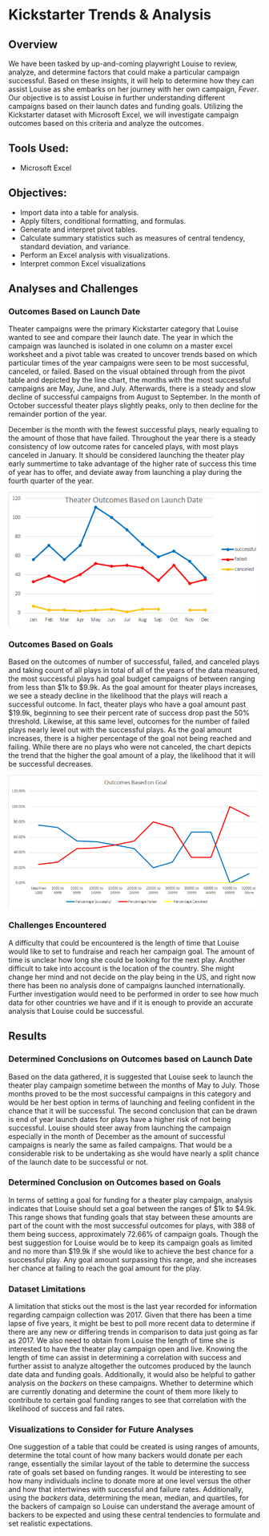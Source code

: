 # Kickstarter Trends & Analysis

## Overview
We have been tasked by up-and-coming playwright Louise to review, analyze, and determine factors that could make a particular campaign successful. Based on these insights, it will help to determine how they can assist Louise as she embarks on her journey with her own campaign, *Fever*. Our objective is to assist Louise in further understanding different campaigns based on their launch dates and funding goals. Utilizing the Kickstarter dataset with Microsoft Excel, we will investigate campaign outcomes based on this criteria and analyze the outcomes. 

## Tools Used:
- Microsoft Excel

## Objectives:
- Import data into a table for analysis.
- Apply filters, conditional formatting, and formulas.
- Generate and interpret pivot tables.
- Calculate summary statistics such as measures of central tendency, standard deviation, and variance.
- Perform an Excel analysis with visualizations.
- Interpret common Excel visualizations

## Analyses and Challenges

### Outcomes Based on Launch Date
Theater campaigns were the primary Kickstarter category that Louise wanted to see and compare their launch date. The year in which the campaign was launched is isolated in one column on a master excel worksheet and a pivot table was created to uncover trends based on which particular times of the year campaigns were seen to be most successful, canceled, or failed. Based on the visual obtained through from the pivot table and depicted by the line chart, the months with the most successful campaigns are May, June, and July. Afterwards, there is a steady and slow decline of successful campaigns from August to September. In the month of October successful theater plays slightly peaks, only to then decline for the remainder portion of the year. 

December is the month with the fewest successful plays, nearly equaling to the amount of those that have failed. Throughout the year there is a steady consistency of low outcome rates for canceled plays, with most plays canceled in January. It should be considered launching the theater play early summertime to take advantage of the higher rate of success this time of year has to offer, and deviate away from launching a play during the fourth quarter of the year. 

![launch](Resources/Theater_Outcomes_vs_Launch.png)

### Outcomes Based on Goals
Based on the outcomes of number of successful, failed, and canceled plays and taking count of all plays in total of all of the years of the data measured, the most successful plays had goal budget campaigns of between ranging from less than $1k to $9.9k. As the goal amount for theater plays increases, we see a steady decline in the likelihood that the plays will reach a successful outcome. In fact, theater plays who have a goal amount past $19.9k, beginning to see their percent rate of success drop past the 50% threshold. Likewise, at this same level, outcomes for the number of failed plays nearly level out with the successful plays. As the goal amount increases, there is a higher percentage of the goal not being reached and failing. While there are no plays who were not canceled, the chart depicts the trend that the higher the goal amount of a play, the likelihood that it will be successful decreases. 

![goals](Resources/Outcomes_vs_Goals.png)

### Challenges Encountered
A difficulty that could be encountered is the length of time that Louise would like to set to fundraise and reach her campaign goal. The amount of time is unclear how long she could be looking for the next play. Another difficult to take into account is the location of the country. She might change her mind and not decide on the play being in the US, and right now there has been no analysis done of campaigns launched internationally. Further investigation would need to be performed in order to see how much data for other countries we have and if it is enough to provide an accurate analysis that Louise could be successful. 

## Results

### Determined Conclusions on Outcomes based on Launch Date
Based on the data gathered, it is suggested that Louise seek to launch the theater play campaign sometime between the months of May to July. Those months proved to be the most successful campaigns in this category and would be her best option in terms of launching and feeling confident in the chance that it will be successful. The second conclusion that can be drawn is end of year launch dates for plays have a higher risk of not being successful. Louise should steer away from launching the campaign especially in the month of December as the amount of successful campaigns is nearly the same as failed campaigns. That would be a considerable risk to be undertaking as she would have nearly a split chance of the launch date to be successful or not. 

### Determined Conclusion on Outcomes based on Goals
In terms of setting a goal for funding for a theater play campaign, analysis indicates that Louise should set a goal between the ranges of $1k to $4.9k. This range shows that funding goals that stay between these amounts are part of the count with the most successful outcomes for plays, with 388 of them being success, approximately 72.66% of campaign goals. Though the best suggestion for Louise would be to keep its campaign goals as limited and no more than $19.9k if she would like to achieve the best chance for a successful play. Any goal amount surpassing this range, and she increases her chance at failing to reach the goal amount for the play. 

### Dataset Limitations
A limitation that sticks out the most is the last year recorded for information regarding campaign collection was 2017. Given that there has been a time lapse of five years, it might be best to poll more recent data to determine if there are any new or differing trends in comparison to data just going as far as 2017. We also need to obtain from Louise the length of time she is interested to have the theater play campaign open and live. Knowing the length of time can assist in determining a correlation with success and further assist to analyze altogether the outcomes produced by the launch date data and funding goals. Additionally, it would also be helpful to gather analysis on the *backers* on these campaigns.  Whether to determine which are currently donating and determine the count of them more likely to contribute to certain goal funding ranges to see that correlation with the likelihood of success and fail rates. 

### Visualizations to Consider for Future Analyses
One suggestion of a table that could be created is using ranges of amounts, determine the total count of how many backers would donate per each range, essentially the similar layout of the table to determine the success rate of goals set based on funding ranges. It would be interesting to see how many individuals incline to donate more at one level versus the other and how that intertwines with successful and failure rates. Additionally, using the *backers* data, determining the mean, median, and quartiles, for the backers of campaign so Louise can understand the average amount of backers to be expected and using these central tendencies to formulate and set realistic expectations. 
